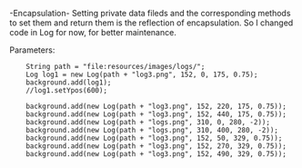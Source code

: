 -Encapsulation-
Setting private data fileds and the corresponding methods to set them and return them is
the reflection of encapsulation. So I changed code in Log for now, for better maintenance.

Parameters: 
		
		String path = "file:resources/images/logs/";
		Log log1 = new Log(path + "log3.png", 152, 0, 175, 0.75);
		background.add(log1);
		//log1.setYpos(600);
		
		background.add(new Log(path + "log3.png", 152, 220, 175, 0.75));
		background.add(new Log(path + "log3.png", 152, 440, 175, 0.75));
		background.add(new Log(path + "logs.png", 310, 0, 280, -2));
		background.add(new Log(path + "logs.png", 310, 400, 280, -2));	
		background.add(new Log(path + "log3.png", 152, 50, 329, 0.75));
		background.add(new Log(path + "log3.png", 152, 270, 329, 0.75));
		background.add(new Log(path + "log3.png", 152, 490, 329, 0.75));
